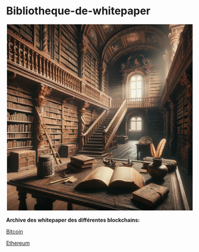 # Bibliotheque-de-whitepaper

<div align="center">
  <img src="https://github.com/AllyPry/Bibliotheque-de-whitepaper/blob/main/librairy.png" width="500" alt="alt text">
</div>


**Archive des whitepaper des différentes blockchains:**

[Bitcoin](https://bitcoin.org/bitcoin.pdf)

[Ethereum](https://ethereum.org/fr/whitepaper)
